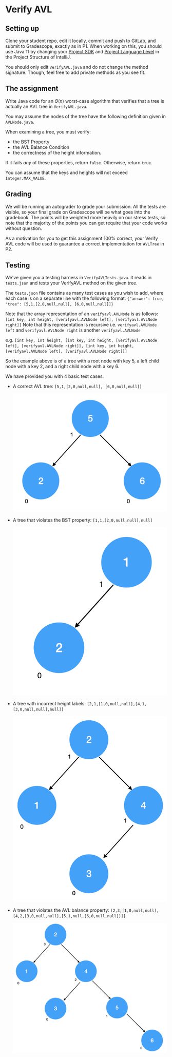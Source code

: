 # Verify AVL

## Setting up

Clone your student repo, edit it locally, commit and push to GitLab, and submit to Gradescope, exactly as in P1. When working on this, you should use Java 11 by changing your [Project SDK](https://www.jetbrains.com/help/idea/project-settings-and-structure.html#project-sdk) and [Project Language Level](https://www.jetbrains.com/help/idea/project-settings-and-structure.html#language-level) in the Project Structure of IntelliJ.

You should only edit `VerifyAVL.java` and do not change the method signature. Though, feel free to add private methods as you see fit.

## The assignment

Write Java code for an $`\Theta(n)`$ worst-case algorithm that verifies that a tree is actually an AVL tree in `VerifyAVL.java`.

You may assume the nodes of the tree have the following definition given in `AVLNode.java`.

When examining a tree, you must verify:
- the BST Property
- the AVL Balance Condition
- the correctness of the height information.

If it fails *any* of these properties, return `false`. Otherwise, return `true`.

You can assume that the keys and heights will not exceed `Integer.MAX_VALUE`.

## Grading

We will be running an autograder to grade your submission. All the tests are visible, so your final grade on Gradescope will be what goes into the gradebook. The points will be weighted more heavily on our stress tests, so note that the majority of the points you can get require that your code works without question.

As a motivation for you to get this assignment 100% correct, your Verify AVL code will be used to guarantee a correct implementation for `AVLTree` in P2.

## Testing

We've given you a testing harness in `VerifyAVLTests.java`. It reads in `tests.json` and tests your VerifyAVL method on the given tree.

The `tests.json` file contains as many test cases as you wish to add, where each case is on a separate line with the
following format:
`{"answer": true, "tree": [5,1,[2,0,null,null], [6,0,null,null]]}`

Note that the array representation of an `verifyavl.AVLNode` is as follows:
`[int key, int height, [verifyavl.AVLNode left], [verifyavl.AVLNode right]]`
Note that this representation is recursive i.e. `verifyavl.AVLNode left` and `verifyavl.AVLNode right` is another `verifyavl.AVLNode`

e.g. `[int key, int height, [int key, int height, [verifyavl.AVLNode left], [verifyavl.AVLNode right]], [int key, int height, [verifyavl.AVLNode left], [verifyavl.AVLNode right]]]`

So the example above is of a tree with a root node with key 5, a left child node with a key 2, and a right child node with a key 6.

We have provided you with 4 basic test cases:

- A correct AVL tree: `[5,1,[2,0,null,null], [6,0,null,null]]`

  ![Correct AVL](./img/correct.png)
- A tree that violates the BST property: `[1,1,[2,0,null,null],null]`

  ![Incorrect BST](./img/bst.png)
- A tree with incorrect height labels: `[2,1,[1,0,null,null],[4,1,[3,0,null,null],null]]`

  ![Incorrect heights](./img/height.png)
- A tree that violates the AVL balance property: `[2,3,[1,0,null,null],[4,2,[3,0,null,null],[5,1,null,[6,0,null,null]]]]`

  ![Incorrect AVL](./img/avl.png)
